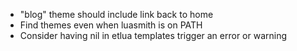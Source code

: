 * "blog" theme should include link back to home
* Find themes even when luasmith is on PATH
* Consider having nil in etlua templates trigger an error or warning


